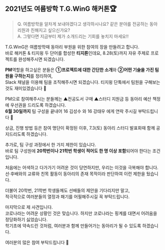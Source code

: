 ## 2021년도 여름방학 T.G.WinG 해커톤🏆
> Q. 여름방학을 알차게 보내야겠다고 생각하시나요? 같은 분야를 전공하는 동아리원과 친해지고 싶으신가요?  
> A. 그렇다면 지금부터 제가 소개드리는 기회를 놓치지 마세요!!  

T.G.WinG은 여름방학때 동아리 부원을 위한 참여의 장을 만들려고 합니다.  
바로 해커톤 & 티지윙 두 단어를 합성한 **티지톤**인데요, 8.28(토)까지 자유 주제로 프로젝트를 완성해주시면 되겠습니다.  

**PM**역할을 하고싶은 분들은 **①프로젝트에 대한 간단한 소개**와 **②어떤 기술을 가진 팀원을 구하는지**를 정리하여,  
Slack 채널을 이용해 팀을 조직해주시면 되겠습니다. 티지윙 단톡에서 팀원을 구해보는 것도 재미있겠습니다 🤭  

PM으로 참여해주시는 분들께는 ▲전공도서 구매 ▲스터디 지원금 등 동아리 예산 책정에 우선권을 드리도록 하겠습니다.  
**6월 30일까지** 팀 구성을 끝내어 16 김성수 와 16 강태우 에게 연락 주시길 부탁드립니다 🙏  

상금, 진행 방법 등은 참여 명단이 확정된 이후, 7.3(토) 동아리 스터디 발표회때 함께 공지드리도록 하겠습니다.  

추가로, 팀 구성 과정에서 한 가지 제한이 있습니다.  
바로 팀 구성원에 **20학번이나 21학번 학생이 적어도 한 명 이상 포함**되어야 한다는 조건입니다.  

처음에는 어색하고 다가가기 어려운 것이 당연하지만, 우리는 이것을 극복해야 합니다.  
선·후배와의 교류와 친목 활동이 동아리의 존재 목적이라 판단하여 이런 제한을 뒀습니다.  

더불어 20학번, 21학번 학생들께도 선배들의 제안을 기다리지만 말고,  
적극적으로 여러분들의 열정과 패기를 어필해주시길 꼭 부탁드립니다.  

마지막으로 제 사견입니다.  
코로나라는 어려운 상황인 것은 맞습니다. 하지만 코로나라는 핑계를 대면서 어려움을 정당화하기 싫었습니다.  
학기초에 약속드린 것처럼, 여러분과 함께 만들어가는 동아리가 될 수 있도록 하겠습니다.  

여러분의 많은 참여 부탁드립니다 🙏  
